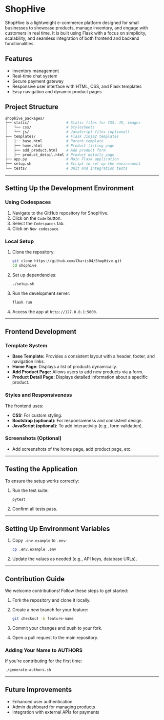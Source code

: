 # ShopHive

ShopHive is a lightweight e-commerce platform designed for small businesses to showcase products, manage inventory, and engage with customers in real time. It is built using Flask with a focus on simplicity, scalability, and seamless integration of both frontend and backend functionalities.

## Features

- Inventory management
- Real-time chat system
- Secure payment gateway
- Responsive user interface with HTML, CSS, and Flask templates
- Easy navigation and dynamic product pages

## Project Structure

```bash
shophive_packages/
├── static/                 # Static files for CSS, JS, images
│   └── css/                # Stylesheets
│   └── js/                 # JavaScript files (optional)
├── templates/              # Flask Jinja2 templates
│   ├── base.html           # Parent template
│   ├── home.html           # Product listing page
│   ├── add_product.html    # Add product form
│   ├── product_detail.html # Product details page
├── app.py                  # Main Flask application
├── setup.sh                # Script to set up the environment
└── tests/                  # Unit and integration tests
```

---

## Setting Up the Development Environment

### Using Codespaces

1. Navigate to the GitHub repository for ShopHive.
2. Click on the `Code` button.
3. Select the `Codespaces` tab.
4. Click on `New codespace`.

### Local Setup

1. Clone the repository:

   ```bash
   git clone https://github.com/Charis04/ShopHive.git
   cd shophive
   ```

2. Set up dependencies:

   ```bash
   ./setup.sh
   ```

3. Run the development server:

   ```bash
   flask run
   ```

4. Access the app at `http://127.0.0.1:5000`.

---

## Frontend Development

### Template System

- **Base Template:** Provides a consistent layout with a header, footer, and navigation links.
- **Home Page:** Displays a list of products dynamically.
- **Add Product Page:** Allows users to add new products via a form.
- **Product Detail Page:** Displays detailed information about a specific product.

### Styles and Responsiveness

The frontend uses:

- **CSS:** For custom styling.
- **Bootstrap (optional):** For responsiveness and consistent design.
- **JavaScript (optional):** To add interactivity (e.g., form validation).

### Screenshots (Optional)

- Add screenshots of the home page, add product page, etc.

---

## Testing the Application

To ensure the setup works correctly:

1. Run the test suite:

   ```bash
   pytest
   ```

2. Confirm all tests pass.

---

## Setting Up Environment Variables

1. Copy `.env.example` to `.env`:

   ```bash
   cp .env.example .env
   ```

2. Update the values as needed (e.g., API keys, database URLs).

---

## Contribution Guide

We welcome contributions! Follow these steps to get started:

1. Fork the repository and clone it locally.
2. Create a new branch for your feature:

   ```bash
   git checkout -b feature-name
   ```

3. Commit your changes and push to your fork.
4. Open a pull request to the main repository.

### Adding Your Name to AUTHORS

If you're contributing for the first time:

```bash
./generate-authors.sh
```

---

## Future Improvements

- Enhanced user authentication
- Admin dashboard for managing products
- Integration with external APIs for payments
